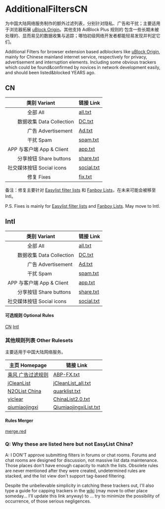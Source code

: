 # AdditionalFiltersCN

为中国大陆网络服务制作的额外过滤列表，分别针对隐私、广告和干扰；主要适用于浏览器拓展 [uBlock Origin](https://github.com/gorhill/uBlock)。其他支持 AdBlock Plus 规则的
包含一些长期未被处理的、显而易见的数据收集与追踪；哪怕初级网络开发者都能轻易发现并判定它们。

Additional Filters for browser extension based adblockers like [uBlock Origin](https://github.com/gorhill/uBlock), mainly for Chinese mainland internet service, respectively for privacy, advertisement and interruption elements.
Including some obvious trackers which could be found&confirmed by novices in network development easily, and should been listed&blocked YEARS ago.

## CN

类别 Variant                 | 链接 Link
---------------------------- | ---------
　　　　全部 All             |    [all.txt](https://raw.githubusercontent.com/Crystal-RainSlide/AdditionalFiltersCN/master/CN.txt)
　　数据收集 Data Collection |     [DC.txt](https://raw.githubusercontent.com/Crystal-RainSlide/AdditionalFiltersCN/master/CN/DC.txt)
　　　　广告 Advertisement   |     [Ad.txt](https://raw.githubusercontent.com/Crystal-RainSlide/AdditionalFiltersCN/master/CN/Ad.txt)
　　　　干扰 Spam            |   [spam.txt](https://raw.githubusercontent.com/Crystal-RainSlide/AdditionalFiltersCN/master/CN/spam.txt)
APP 与客户端 App & Client    |    [app.txt](https://raw.githubusercontent.com/Crystal-RainSlide/AdditionalFiltersCN/master/CN/app.txt)
　　分享按钮 Share buttons   |  [share.txt](https://raw.githubusercontent.com/Crystal-RainSlide/AdditionalFiltersCN/master/CN/share.txt)
社交媒体按钮 Social icons    | [social.txt](https://raw.githubusercontent.com/Crystal-RainSlide/AdditionalFiltersCN/master/CN/social.txt)
　　　　修复 Fixes           |    [fix.txt](https://raw.githubusercontent.com/Crystal-RainSlide/AdditionalFiltersCN/master/CN/fix.txt)

备注：修复主要针对 [Easylist filter lists](https://easylist.to/) 和 [Fanboy Lists](https://fanboy.co.nz/)，在未来可能会被移至 Intl。

P.S. Fixes is mainly for [Easylist filter lists](https://easylist.to/) and [Fanboy Lists](https://fanboy.co.nz/). May move to Intl.

## Intl

类别 Variant                 | 链接 Link
---------------------------- | ---------
　　　　全部 All             |    [all.txt](https://raw.githubusercontent.com/Crystal-RainSlide/AdditionalFiltersCN/master/Intl.txt)
　　数据收集 Data Collection |     [DC.txt](https://raw.githubusercontent.com/Crystal-RainSlide/AdditionalFiltersCN/master/Intl/DC.txt)
　　　　广告 Advertisement   |     [Ad.txt](https://raw.githubusercontent.com/Crystal-RainSlide/AdditionalFiltersCN/master/Intl/Ad.txt)
　　　　干扰 Spam            |   [spam.txt](https://raw.githubusercontent.com/Crystal-RainSlide/AdditionalFiltersCN/master/Intl/spam.txt)
APP 与客户端 App & Client    |    [app.txt](https://raw.githubusercontent.com/Crystal-RainSlide/AdditionalFiltersCN/master/Intl/app.txt)
　　分享按钮 Share buttons   |  [share.txt](https://raw.githubusercontent.com/Crystal-RainSlide/AdditionalFiltersCN/master/Intl/share.txt)
社交媒体按钮 Social icons    | [social.txt](https://raw.githubusercontent.com/Crystal-RainSlide/AdditionalFiltersCN/master/Intl/social.txt)

#### 可选规则 Optional Rules

  [CN](https://github.com/Crystal-RainSlide/AdditionalFiltersCN/blob/master/CN/Optional.md)
[Intl](https://github.com/Crystal-RainSlide/AdditionalFiltersCN/blob/master/Intl/Optional.md)

### 其他规则列表 Other Rulesets

主要适用于中国大陆网络服务。

主页 Homepage | 链接 Link
------------- | ---------
[乘风 广告过滤规则](https://github.com/xinggsf/Adblock-Plus-Rule) | [ABP-FX.txt](https://raw.githubusercontent.com/xinggsf/Adblock-Plus-Rule/master/ABP-FX.txt)
[jCleanList](https://github.com/jiayiming/jCleanList) | [jCleanList_all.txt](https://raw.githubusercontent.com/jiayiming/jCleanList/master/jCleanList_all.txt)
[N2OList China](https://n2o.io/p/quarklist/) | [quarklist.txt](https://n2o.io/p/quarklist/dist/quarklist.txt)
[yiclear](https://www.yiclear.com/) | [ChinaList2.0.txt](http://tools.yiclear.com/ChinaList2.0.txt)
[qiumiaojingxi](https://github.com/qiumiaojingxi/qiumiaojingxi) | [QiumiaojingxiList.txt](https://raw.githubusercontent.com/qiumiaojingxi/qiumiaojingxi/master/QiumiaojingxiList.txt)

#### Rules Merger

[merge.red](https://github.com/Crystal-RainSlide/AdditionalFiltersCN/blob/master/merge.red)

### Q: Why these are listed here but not EasyList China?

A: I DON'T approve submitting filters in forums or chat rooms. Forums and chat rooms are designed for discussion, not massive list data maintenance. Those places don't have enough capacity to match the lists. Obsolete rules are never mentioned after they were created,  undetermined rules are stacked, and the list view don't support tag-based filtering.

Despite the unbelievable simplicity in catching these trackers out, I'll also type a guide for capping trackers in the [wiki](https://github.com/Crystal-RainSlide/AdditionalFiltersCN/wiki) (may move to other place someday... I'll update this link anyway) to ... try to minimize the possibility of occurrence, of those serious negligences.
